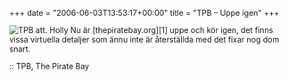 +++
date = "2006-06-03T13:53:17+00:00"
title = "TPB &#8211; Uppe igen"
+++

<img id="image71" src="http://cdn.junkpile.se/2006/06/hollybay.thumbnail.jpg" alt="TPB att. Holly" />  
Nu är [thepiratebay.org][1] uppe och kör igen, det finns vissa virtuella detaljer som ännu inte är återställda med det fixar nog dom snart.

:: TPB, The Pirate Bay

<small></small>

 [1]: http://www.thepiratebay.org
